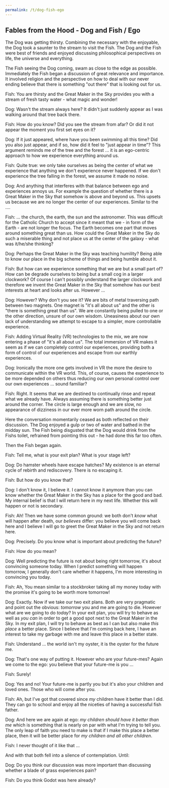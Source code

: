 ```yaml
---
permalink: /t/dog-fish-ego
---
```


## Fables from the Hood - Dog and Fish / Ego

The Dog was getting thirsty. Combining the necessary with the enjoyable, the Dog took a saunter to the stream to visit the Fish. The Dog and the Fish were best of friends and enjoyed discussing philosophical perspectives on life, the universe and everything.

The Fish seeing the Dog coming, swam as close to the edge as possible. Immediately the Fish began a discussion of great relevance and importance. It involved religion and the perspective on how to deal with our never ending believe that there is something "out there" that is looking out for us.

Fish: You are thirsty and the Great Maker in the Sky provides you with a stream of fresh tasty water - what magic and wonder!

Dog: Wasn't the stream always here? It didn't just suddenly appear as I was walking around that tree back there.

Fish: How do you know? Did you see the stream from afar? Or did it not appear the moment you first set eyes on it?

Dog: If it just appeared, where have you been swimming all this time? Did you also just appear, and if so, how did it feel to "just appear in time"? This argument reminds me of the tree and the forest ... it is an ego-centric approach to how we experience everything around us.

Fish: Quite true: we only take ourselves as being the center of what we experience that anything we don't experience never happened. If we don't experience the tree falling in the forest, we assume it made no noise.

Dog: And anything that interferes with that balance between ego and experiences annoys us. For example the question of whether there is a Great Maker in the Sky that somehow is above and beyond us. This upsets us because we are no longer the center of our experiences. Similar to the ....

Fish: ... the church, the earth, the sun and the astronomer. This was difficult for the Catholic Church to accept since it meant that we - in form of the Earth - are not longer the focus. The Earth becomes one part that moves around something great than us. How could the Great Maker in the Sky do such a miserable thing and not place us at the center of the galaxy - what was it/he/she thinking?

Dog: Perhaps the Great Maker in the Sky was teaching humility? Being able to know our place in the big scheme of things and being humble about it.

Fish: But how can we experience something that we are but a small part of? How can be degrade ourselves to being but a small cog in a larger clockwork? Of course I can't possibly understand the larger clockwork and therefore we invent the Great Maker in the Sky that somehow has our best interests at heart and looks after us. However ...

Dog: However? Why don't you see it? We are bits of metal traversing path between two magnets. One magnet is "it's all about us" and the other is "there is something great than us". We are constantly being pulled to one or the other direction, unsure of our own wisdom. Uneasiness about our own lack of understanding we attempt to escape to a simpler, more controllable experience.

Fish: Adding Virtual Reality (VR) technologies to the mix, we are now entering a phase of "it's all about us". The total immersion of VR makes it seem as if we can completely control our experiences, providing both a form of control of our experiences and escape from our earthly experiences.

Dog: Ironically the more one gets involved in VR the more the desire to communicate within the VR world. This, of course, causes the experience to be more depended on others thus reducing our own personal control over our own experiences ... sound familiar?

Fish: Right. It seems that we are destined to continually rinse and repeat what we already have. Always assuming there is something better just around the corner. The circle is large enough and we are slow, no appearance of dizziness in our ever more worn path around the circle.

Here the conversation momentarily ceased as both reflected on their discussion. The Dog enjoyed a gulp or two of water and bathed in the midday sun. The Fish being disgusted that the Dog would drink from the Fishs toilet, refrained from pointing this out - he had done this far too often.

Then the Fish began again.

Fish: Tell me, what is your exit plan? What is your stage left?

Dog: Do hamster wheels have escape hatches? My existence is an eternal cycle of rebirth and rediscovery. There is no escaping it.

Fish: But how do you know that?

Dog: I don't know it, I believe it. I cannot know it anymore than you can know whether the Great Maker in the Sky has a place for the good and bad. My internal belief is that I will return here in my next life. Whether this will happen or not is secondary.

Fish: Ah! Then we have some common ground: we both don't *know* what will happen after death, our *believes* differ: you believe you will come back here and I believe I will go to greet the Great Maker in the Sky and not return here.

Dog: Precisely. Do you know what is important about predicting the future?

Fish: How do you mean?

Dog: Well predicting the future is not about being right tomorrow, it's about convincing someone today. When I predict something will happen tomorrow, I generally don't care whether it happens, I'm more interesting in convincing you today.

Fish: Ah, You mean similar to a stockbroker taking all my money today with the promise it's going to be worth more tomorrow!

Dog: Exactly. Now if we take our two exit plans. Both are very pragmatic and point out the obvious: *tomorrow* you and me are going to die. However what are we going to do *today*? In your exit plan, you will try to behave as well as *you can* in order to get a good spot next to the Great Maker in the Sky. In my exit plan, I will try to behave as best as I can but also make *this place* a better place. Since I believe that I'm coming back here, I have an interest to take my garbage with me and leave this place in a better state.

Fish: Understand ... the world isn't my oyster, it is the oyster for the future me.

Dog: That's one way of putting it. However who are your future-mes? Again we come to the ego: you believe that your future-me is you ...

Fish: Surely!

Dog: Yes and no! Your future-me is partly you but it's also your children and loved ones. Those who will come after you.

Fish: Ah, but I've got that covered since *my* children have it better than I did. They can go to school and enjoy all the niceties of having a successful fish father.

Dog: And here we are again at ego: *my children should have it better than me* which is something that is nearly on par with what I'm trying to tell you. The only leap of faith you need to make is that if I make this place a better place, then it will be better place for *my children and all other children*.

Fish: I never thought of it like that ...

And with that both fell into a silence of contemplation. Until:

Dog: Do you think our discussion was more important than discussing whether a blade of grass experiences pain?

Fish: Do you think Godot was here already?
